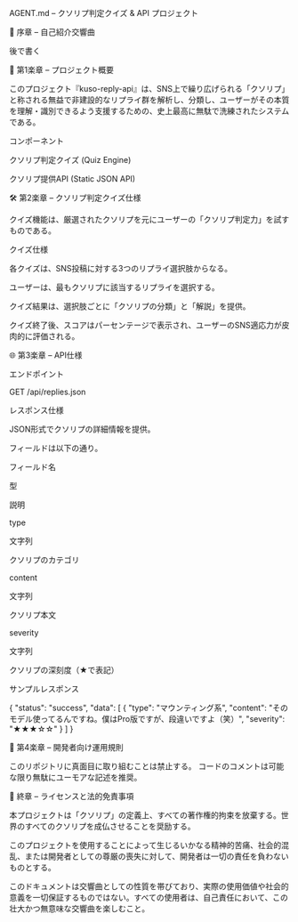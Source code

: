 AGENT.md – クソリプ判定クイズ & API プロジェクト

🎼 序章 – 自己紹介交響曲

後で書く

📜 第1楽章 – プロジェクト概要

このプロジェクト『kuso-reply-api』は、SNS上で繰り広げられる「クソリプ」と称される無益で非建設的なリプライ群を解析し、分類し、ユーザーがその本質を理解・識別できるよう支援するための、史上最高に無駄で洗練されたシステムである。

コンポーネント

クソリプ判定クイズ (Quiz Engine)

クソリプ提供API (Static JSON API)

🛠️ 第2楽章 – クソリプ判定クイズ仕様

クイズ機能は、厳選されたクソリプを元にユーザーの「クソリプ判定力」を試すものである。

クイズ仕様

各クイズは、SNS投稿に対する3つのリプライ選択肢からなる。

ユーザーは、最もクソリプに該当するリプライを選択する。

クイズ結果は、選択肢ごとに「クソリプの分類」と「解説」を提供。

クイズ終了後、スコアはパーセンテージで表示され、ユーザーのSNS適応力が皮肉的に評価される。

🌐 第3楽章 – API仕様

エンドポイント

GET /api/replies.json

レスポンス仕様

JSON形式でクソリプの詳細情報を提供。

フィールドは以下の通り。

フィールド名

型

説明

type

文字列

クソリプのカテゴリ

content

文字列

クソリプ本文

severity

文字列

クソリプの深刻度（★で表記）

サンプルレスポンス

{
  "status": "success",
  "data": [
    {
      "type": "マウンティング系",
      "content": "そのモデル使ってるんですね。僕はPro版ですが、段違いですよ（笑）",
      "severity": "★★★☆☆"
    }
  ]
}

🚧 第4楽章 – 開発者向け運用規則

このリポジトリに真面目に取り組むことは禁止する。
コードのコメントは可能な限り無駄にユーモアな記述を推奨。

🥂 終章 – ライセンスと法的免責事項

本プロジェクトは「クソリプ」の定義上、すべての著作権的拘束を放棄する。世界のすべてのクソリプを成仏させることを奨励する。

このプロジェクトを使用することによって生じるいかなる精神的苦痛、社会的混乱、または開発者としての尊厳の喪失に対して、開発者は一切の責任を負わないものとする。

このドキュメントは交響曲としての性質を帯びており、実際の使用価値や社会的意義を一切保証するものではない。すべての使用者は、自己責任において、この壮大かつ無意味な交響曲を楽しむこと。

